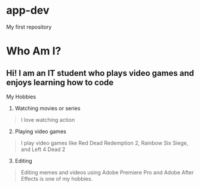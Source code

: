 # app-dev
My first repository
# Who Am I?
Hi! I am an IT student who plays video games and enjoys learning how to code
---------------------------------------
My Hobbies
1. Watching movies or series
> I love watching action
2. Playing video games
> I play video games like Red Dead Redemption 2, Rainbow Six Siege, and Left 4 Dead 2
3. Editing
> Editing memes and videos using Adobe Premiere Pro and Adobe After Effects is one of my hobbies.
